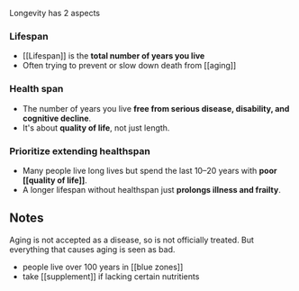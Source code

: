 Longevity has 2 aspects
### Lifespan
- [[Lifespan]] is the **total number of years you live** 
- Often trying to prevent or slow down death from [[aging]]
### Health span
- The number of years you live **free from serious disease, disability, and cognitive decline**.
- It's about **quality of life**, not just length.

### Prioritize extending healthspan
- Many people live long lives but spend the last 10–20 years with **poor [[quality of life]]**.
- A longer lifespan without healthspan just **prolongs illness and frailty**.
## Notes
Aging is not accepted as a disease, so is not officially treated.
But everything that causes aging is seen as bad.
- people live over 100 years in [[blue zones]]
- take [[supplement]] if lacking certain nutritients